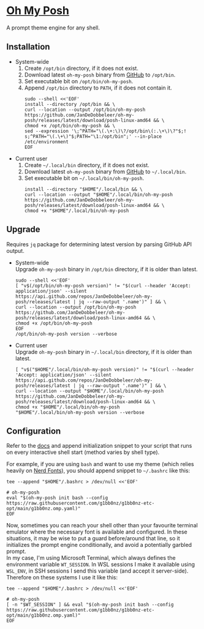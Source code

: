 # [Oh My Posh](https://ohmyposh.dev)

A prompt theme engine for any shell.

## Installation

- System-wide
    1. Create `/opt/bin` directory, if it does not exist.
    2. Download latest `oh-my-posh` binary from [GitHub](https://github.com/JanDeDobbeleer/oh-my-posh/releases/latest) to `/opt/bin`.
    3. Set executable bit on `/opt/bin/oh-my-posh`.
    4. Append `/opt/bin` directory to `PATH`, if it does not contain it.
       ```shell
       sudo --shell <<'EOF'
       install --directory /opt/bin && \
       curl --location --output /opt/bin/oh-my-posh https://github.com/JanDeDobbeleer/oh-my-posh/releases/latest/download/posh-linux-amd64 && \
       chmod +x /opt/bin/oh-my-posh && \
       sed --expression '\;^PATH="\(.\+:\)\?/opt/bin\(:.\+\)\?"$;! s;^PATH="\(.\+\)"$;PATH="\1:/opt/bin";' --in-place /etc/environment
       EOF
       ```
- Current user
    1. Create `~/.local/bin` directory, if it does not exist.
    2. Download latest `oh-my-posh` binary from [GitHub](https://github.com/JanDeDobbeleer/oh-my-posh/releases/latest) to `~/.local/bin`.
    3. Set executable bit on `~/.local/bin/oh-my-posh`.
       ```shell
       install --directory "$HOME"/.local/bin && \
       curl --location --output "$HOME"/.local/bin/oh-my-posh https://github.com/JanDeDobbeleer/oh-my-posh/releases/latest/download/posh-linux-amd64 && \
       chmod +x "$HOME"/.local/bin/oh-my-posh
       ```
## Upgrade

Requires `jq` package for determining latest version by parsing GitHub API output.

- System-wide  
  Upgrade `oh-my-posh` binary in `/opt/bin` directory, if it is older than latest.
  ```shell
  sudo --shell <<'EOF'
  [ "v$(/opt/bin/oh-my-posh version)" != "$(curl --header 'Accept: application/json' --silent https://api.github.com/repos/JanDeDobbeleer/oh-my-posh/releases/latest | jq --raw-output '.name')" ] && \
  curl --location --output /opt/bin/oh-my-posh https://github.com/JanDeDobbeleer/oh-my-posh/releases/latest/download/posh-linux-amd64 && \
  chmod +x /opt/bin/oh-my-posh
  EOF
  /opt/bin/oh-my-posh version --verbose
  ```
- Current user  
  Upgrade `oh-my-posh` binary in `~/.local/bin` directory, if it is older than latest.
  ```shell
  [ "v$("$HOME"/.local/bin/oh-my-posh version)" != "$(curl --header 'Accept: application/json' --silent https://api.github.com/repos/JanDeDobbeleer/oh-my-posh/releases/latest | jq --raw-output '.name')" ] && \
  curl --location --output "$HOME"/.local/bin/oh-my-posh https://github.com/JanDeDobbeleer/oh-my-posh/releases/latest/download/posh-linux-amd64 && \
  chmod +x "$HOME"/.local/bin/oh-my-posh
  "$HOME"/.local/bin/oh-my-posh version --verbose
  ```

## Configuration

Refer to the [docs](https://ohmyposh.dev/docs/installation/prompt) and append initialization snippet
to your script that runs on every interactive shell start (method varies by shell type).

For example, if you are using `bash` and want to use my theme (which relies heavily on
[Nerd Fonts](https://www.nerdfonts.com/)), you should append snippet to `~/.bashrc` like this:

```shell
tee --append "$HOME"/.bashrc > /dev/null <<'EOF'

# oh-my-posh
eval "$(oh-my-posh init bash --config https://raw.githubusercontent.com/g1bb0nz/g1bb0nz-etc-opt/main/g1bb0nz.omp.yaml)"
EOF
```

Now, sometimes you can reach your shell other than your favourite terminal emulator where the
necessary font is available and configured. In these situations, it may be wise to put a guard
before/around that line, so it initializes the prompt engine conditionally, and avoid a potentially
garbled prompt.  
In my case, I'm using Microsoft Terminal, which always defines the environment variable
`WT_SESSION`. In WSL sessions I make it available using `WSL_ENV`, in SSH sessions I send this
variable (and accept it server-side). Therefore on these systems I use it like this:

```shell
tee --append "$HOME"/.bashrc > /dev/null <<'EOF'

# oh-my-posh
[ -n "$WT_SESSION" ] && eval "$(oh-my-posh init bash --config https://raw.githubusercontent.com/g1bb0nz/g1bb0nz-etc-opt/main/g1bb0nz.omp.yaml)"
EOF
```
